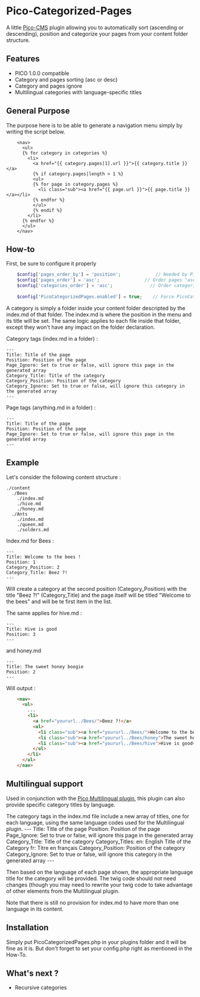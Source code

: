 # Pico-Categorized-Pages
A little [Pico-CMS](http://picocms.org/) plugin allowing you to automatically sort (ascending or descending), position and categorize your pages from your content folder structure.

## Features

- PICO 1.0.0 compatible
- Category and pages sorting (asc or desc)
- Category and pages ignore
- Multilingual categories with language-specific titles

## General Purpose

The purpose here is to be able to generate a navigation menu simply by writing the script below.
```twig
    <nav>
      <ul>
      {% for category in categories %}
        <li>
          <a href="{{ category.pages[1].url }}">{{ category.title }}</a>
          {% if category.pages|length > 1 %}
          <ul>
          {% for page in category.pages %}
            <li class="sub"><a href="{{ page.url }}">{{ page.title }}</a></li>
          {% endfor %}
          </ul>
          {% endif %}
        </li>
      {% endfor %}
      </ul>
    </nav>
```
## How-to

First, be sure to configure it properly
```php
    $config['pages_order_by'] = 'position';             // Needed by PicoCategorizedPages
    $config['pages_order'] = 'asc';                 // Order pages "asc" or "desc"
    $config['categories_order'] = 'asc';              // Order categories "asc" or "desc"
    
    $config['PicoCategorizedPages.enabled'] = true;    // Force PicoCategorizedPages to be enabled
```

A category is simply a folder inside your content folder descripted by the index.md of that folder.
The index.md is where the position in the menu and its title will be set.
The same logic applies to each file inside that folder, except they won't have any impact on the folder declaration.

Category tags (index.md in a folder) :

    ---
    Title: Title of the page
    Position: Position of the page
    Page_Ignore: Set to true or false, will ignore this page in the generated array
    Category_Title: Title of the category
    Category_Position: Position of the category
    Category_Ignore: Set to true or false, will ignore this category in the generated array
    ---
    
Page tags (anything.md in a folder) :

    ---
    Title: Title of the page
    Position: Position of the page
    Page_Ignore: Set to true or false, will ignore this page in the generated array
    ---

## Example

Let's consider the following content structure :

    ./content
      ./Bees
        ./index.md
        ./hive.md
        ./honey.md
      ./Ants
        ./index.md
        ./queen.md
        ./solders.md
        
Index.md for Bees :

    ---
    Title: Welcome to the bees !
    Position: 1
    Category_Position: 2
    Category_Title: Beez ?!
    ---
    
Will create a category at the second position (Category_Position) with the title "Beez ?!" (Category_Title) and the page itself will be titled "Welcome to the bees" and will be te first item in the list.

The same applies for hive.md :

    ---
    Title: Hive is good
    Position: 3
    ---

and honey.md

    ---
    Title: The sweet honey boogie
    Position: 2
    ---
    
Will output :
```html
    <nav>
      <ul>
        ...
        <li>
          <a href="yoururl../Bees/">Beez ?!</a>
          <ul>
            <li class="sub"><a href="yoururl../Bees/">Welcome to the bees !</a></li>
            <li class="sub"><a href="yoururl../Bees/honey">The sweet honey boogie</a></li>
            <li class="sub"><a href="yoururl../Bees/hive">Hive is good</a></li>
          </ul>
        </li>
      </ul>
    </nav>
```

## Multilingual support

Used in conjunction with the
[Pico Multilingual plugin](https://github.com/RichardMN/pico_multilanguage),
this plugin can also provide specific category titles by language.

The category tags in the index.md file include a new array of titles, one for
each language, using the same language codes used for the Multilingual
plugin.
    ---
    Title: Title of the page
    Position: Position of the page
    Page_Ignore: Set to true or false, will ignore this page in the generated array
    Category_Title: Title of the category
    Category_Titles:
	  en: English Title of the Category
	  fr: Titre en français
    Category_Position: Position of the category
    Category_Ignore: Set to true or false, will ignore this category in the generated array
    ---

Then based on the language of each page shown, the appropriate language
title for the category will be provided. The twig code should not need changes (though
you may need to rewrite your twig code to take advantage of other elements from
the Multilingual plugin.

Note that there is still no provision for index.md to have more than one language
in its content.

## Installation
Simply put PicoCategorizedPages.php in your plugins folder and it will be fine as it is.
But don't forget to set your config.php right as mentioned in the How-To.

## What's next ?

- Recursive categories
